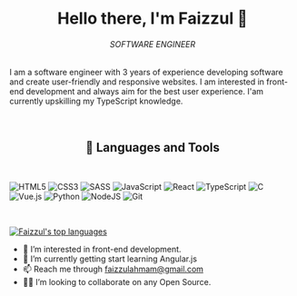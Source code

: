 <h1 align="center">Hello there, I'm Faizzul 👋</h1>
<h6 align="center">SOFTWARE ENGINEER</h6>

<p style="padding:0px;">
 I am a software engineer with 3 years of experience developing software and create user-friendly and responsive websites. I am interested in front-end development and  always aim for the best user experience. I'am currently upskilling my TypeScript knowledge.
</p>

<br/>

<h2 align="center">💼 Languages and Tools</h2>

<br>

![HTML5](https://img.shields.io/badge/html5-%23E34F26.svg?style=for-the-badge&logo=html5&logoColor=white)
![CSS3](https://img.shields.io/badge/css3-%231572B6.svg?style=for-the-badge&logo=css3&logoColor=white)
![SASS](https://img.shields.io/badge/SASS-hotpink.svg?style=for-the-badge&logo=SASS&logoColor=white)
![JavaScript](https://img.shields.io/badge/javascript-%2320232a.svg?style=for-the-badge&logo=javascript&logoColor=yellow)
![React](https://img.shields.io/badge/react-%2320232a.svg?style=for-the-badge&logo=react&logoColor=%2361DAFB)
![TypeScript](https://img.shields.io/badge/typescript-%23007ACC.svg?style=for-the-badge&logo=typescript&logoColor=white)
![C](https://img.shields.io/badge/c-%2300599C.svg?style=for-the-badge&logo=c&logoColor=white)
![Vue.js](https://img.shields.io/badge/vuejs-%2335495e.svg?style=for-the-badge&logo=vuedotjs&logoColor=%234FC08D)
![Python](https://img.shields.io/badge/python-3670A0?style=for-the-badge&logo=python&logoColor=ffdd54)
![NodeJS](https://img.shields.io/badge/node.js-6DA55F?style=for-the-badge&logo=node.js&logoColor=white)
![Git](https://img.shields.io/badge/git-%23F05033.svg?style=for-the-badge&logo=git&logoColor=white)

<br>

[![Faizzul's top languages](https://github-readme-stats.vercel.app/api/top-langs/?username=Faizzul-ahmam&theme=blue-green)](https://github.com/Faizzul-ahmam/github-readme-stats)


 - 👀 I’m interested in front-end development.
 - 🌱 I’m currently getting start learning Angular.js
 - 📫 Reach me through faizzulahmam@gmail.com
 - 🙋‍♂️ I’m looking to collaborate on any Open Source.

